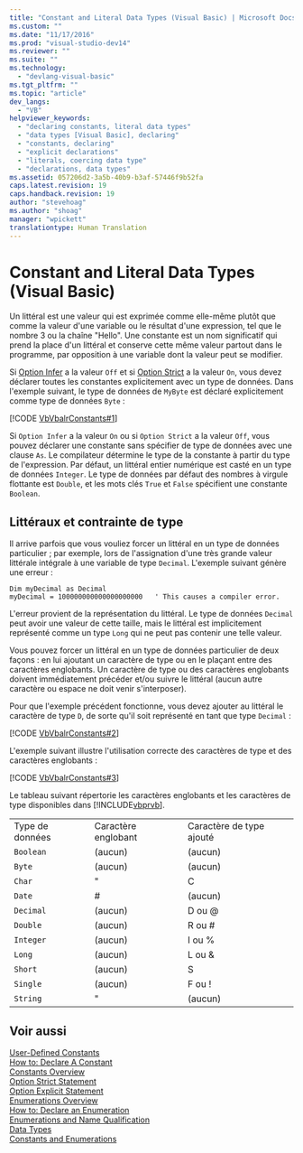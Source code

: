 ```yaml
---
title: "Constant and Literal Data Types (Visual Basic) | Microsoft Docs"
ms.custom: ""
ms.date: "11/17/2016"
ms.prod: "visual-studio-dev14"
ms.reviewer: ""
ms.suite: ""
ms.technology: 
  - "devlang-visual-basic"
ms.tgt_pltfrm: ""
ms.topic: "article"
dev_langs: 
  - "VB"
helpviewer_keywords: 
  - "declaring constants, literal data types"
  - "data types [Visual Basic], declaring"
  - "constants, declaring"
  - "explicit declarations"
  - "literals, coercing data type"
  - "declarations, data types"
ms.assetid: 057206d2-3a5b-40b9-b3af-57446f9b52fa
caps.latest.revision: 19
caps.handback.revision: 19
author: "stevehoag"
ms.author: "shoag"
manager: "wpickett"
translationtype: Human Translation
---
```

# Constant and Literal Data Types (Visual Basic)
Un littéral est une valeur qui est exprimée comme elle\-même plutôt que comme la valeur d'une variable ou le résultat d'une expression, tel que le nombre 3 ou la chaîne "Hello".  Une constante est un nom significatif qui prend la place d'un littéral et conserve cette même valeur partout dans le programme, par opposition à une variable dont la valeur peut se modifier.  
  
 Si [Option Infer](../../../../visual-basic/language-reference/statements/option-infer-statement.md) a la valeur `Off` et si [Option Strict](../../../../visual-basic/language-reference/statements/option-strict-statement.md) a la valeur `On`, vous devez déclarer toutes les constantes explicitement avec un type de données.  Dans l'exemple suivant, le type de données de `MyByte` est déclaré explicitement comme type de données `Byte` :  
  
 [!CODE [VbVbalrConstants#1](../CodeSnippet/VS_Snippets_VBCSharp/VbVbalrConstants#1)]  
  
 Si `Option Infer` a la valeur `On` ou si `Option Strict` a la valeur `Off`, vous pouvez déclarer une constante sans spécifier de type de données avec une clause `As`.  Le compilateur détermine le type de la constante à partir du type de l'expression.  Par défaut, un littéral entier numérique est casté en un type de données `Integer`.  Le type de données par défaut des nombres à virgule flottante est `Double`, et les mots clés `True` et `False` spécifient une constante `Boolean`.  
  
## Littéraux et contrainte de type  
 Il arrive parfois que vous vouliez forcer un littéral en un type de données particulier ; par exemple, lors de l'assignation d'une très grande valeur littérale intégrale à une variable de type `Decimal`.  L'exemple suivant génère une erreur :  
  
```  
Dim myDecimal as Decimal  
myDecimal = 100000000000000000000   ' This causes a compiler error.  
```  
  
 L'erreur provient de la représentation du littéral.  Le type de données `Decimal` peut avoir une valeur de cette taille, mais le littéral est implicitement représenté comme un type `Long` qui ne peut pas contenir une telle valeur.  
  
 Vous pouvez forcer un littéral en un type de données particulier de deux façons : en lui ajoutant un caractère de type ou en le plaçant entre des caractères englobants.  Un caractère de type ou des caractères englobants doivent immédiatement précéder et\/ou suivre le littéral \(aucun autre caractère ou espace ne doit venir s'interposer\).  
  
 Pour que l'exemple précédent fonctionne, vous devez ajouter au littéral le caractère de type `D`, de sorte qu'il soit représenté en tant que type `Decimal` :  
  
 [!CODE [VbVbalrConstants#2](../CodeSnippet/VS_Snippets_VBCSharp/VbVbalrConstants#2)]  
  
 L'exemple suivant illustre l'utilisation correcte des caractères de type et des caractères englobants :  
  
 [!CODE [VbVbalrConstants#3](../CodeSnippet/VS_Snippets_VBCSharp/VbVbalrConstants#3)]  
  
 Le tableau suivant répertorie les caractères englobants et les caractères de type disponibles dans [!INCLUDE[vbprvb](../../../../csharp/programming-guide/concepts/linq/includes/vbprvb_md.md)].  
  
||||  
|-|-|-|  
|Type de données|Caractère englobant|Caractère de type ajouté|  
|`Boolean`|\(aucun\)|\(aucun\)|  
|`Byte`|\(aucun\)|\(aucun\)|  
|`Char`|"|C|  
|`Date`|\#|\(aucun\)|  
|`Decimal`|\(aucun\)|D ou @|  
|`Double`|\(aucun\)|R ou \#|  
|`Integer`|\(aucun\)|I ou %|  
|`Long`|\(aucun\)|L ou &|  
|`Short`|\(aucun\)|S|  
|`Single`|\(aucun\)|F ou \!|  
|`String`|"|\(aucun\)|  
  
## Voir aussi  
 [User\-Defined Constants](../../../../visual-basic/programming-guide/language-features/constants-enums/user-defined-constants.md)   
 [How to: Declare A Constant](../../../../visual-basic/programming-guide/language-features/constants-enums/how-to-declare-a-constant.md)   
 [Constants Overview](../../../../visual-basic/programming-guide/language-features/constants-enums/constants-overview.md)   
 [Option Strict Statement](../../../../visual-basic/language-reference/statements/option-strict-statement.md)   
 [Option Explicit Statement](../../../../visual-basic/language-reference/statements/option-explicit-statement.md)   
 [Enumerations Overview](../../../../visual-basic/programming-guide/language-features/constants-enums/enumerations-overview.md)   
 [How to: Declare an Enumeration](../../../../visual-basic/programming-guide/language-features/constants-enums/how-to-declare-enumerations.md)   
 [Enumerations and Name Qualification](../../../../visual-basic/programming-guide/language-features/constants-enums/enumerations-and-name-qualification.md)   
 [Data Types](../../../../visual-basic/language-reference/data-types/data-type-summary.md)   
 [Constants and Enumerations](../../../../visual-basic/language-reference/constants-and-enumerations.md)